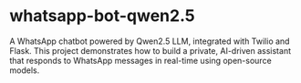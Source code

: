 # whatsapp-bot-qwen2.5
A WhatsApp chatbot powered by Qwen2.5 LLM, integrated with Twilio and Flask.  This project demonstrates how to build a private, AI-driven assistant that responds  to WhatsApp messages in real-time using open-source models.
